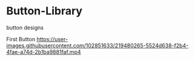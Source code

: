 # Button-Library
button designs

First Button
https://user-images.githubusercontent.com/102851633/219480265-5524d638-f2b4-4fae-a74d-2b1ba9881faf.mp4
